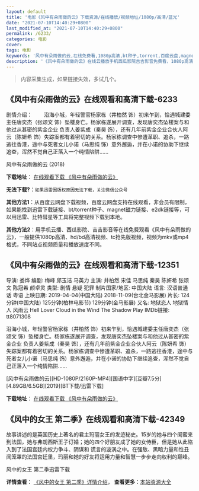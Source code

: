 ```yaml
---
layout: default
title: '电影《风中有朵雨做的云》下载资源/在线播放/视频地址/1080p/高清/蓝光'
date: "2021-07-10T14:40:29+0800"
last_modified_at: "2021-07-10T14:40:29+0800"
permalink: /6233/
categories: 电影
cover:
tags: 电影
keywords: '风中有朵雨做的云,在线免费看,1080p高清,bt种子,torrent,百度云盘,magnet,磁力链,迅雷下载资源'
description: '《风中有朵雨做的云》在线云播放手机西瓜影院吉吉影音免费看，1080p高清bd/hd未删减完整版和tc抢先枪版，mkv/mp4格式，附带bt/torrent种子、magnet/磁力链、百度云盘、网盘资源迅雷下载链接'
---
```


>内容采集生成，如果链接失效，多试几个。


## 《风中有朵雨做的云》在线观看和高清下载-6233

剧情介绍： 　　沿海小城，年轻警官杨家栋（井柏然 饰）初来乍到，恰遇城建委主任唐奕杰（张颂文 饰）坠楼身亡。杨家栋遂展开调查，发现唐奕杰坠楼案与和他过从甚密的紫金企业 负责人姜紫成（秦昊 饰），还有几年前紫金企业合伙人阿云（陈妍希 饰）失踪案都有着密切的关系。杨家栋调查中惨遭革职、追杀，一路逃往香港，途中与死者女儿小诺（马思纯 饰）意外邂逅，并在小诺的协助下继续追查，浑然不觉自己正落入一个纯情陷阱……


风中有朵雨做的云 (2018)

**下载地址**： [在线观看下载 《风中有朵雨做的云》](https://www.btbtdy.me/btdy/dy15197.html) 


**无法下载?**：`如果迅雷因版权原因无法下载，关注微信公众号 `

**其他方法1**：从百度云网盘下载视频，百度云网盘支持在线观看，非会员有限制，如果能找到迅雷下载链接、bt/torrent种子、magnet磁力链接、e2dk链接等，可以用迅雷、比特彗星等工具将完整视频下载到本地。

**其他方法2**：用手机云播、西瓜影院、吉吉影音等在线免费观看《风中有朵雨做的云》，一般提供1080p高清、hd/bd高清视频、tc抢先版视频，视频为mkv或mp4格式，不同站点视频质量和播放速度不同。


## 《风中有朵雨做的云》在线观看和高清下载-12351

导演: 娄烨 编剧: 梅峰 邱玉洁 马英力 主演: 井柏然 宋佳 马思纯 秦昊 陈妍希 张颂文 陈冠希 颜卓灵 类型: 剧情 悬疑 犯罪 制片国家/地区: 中国大陆 语言: 汉语普通话 粤语 上映日期: 2019-04-04(中国大陆) 2018-11-09(台北金马影展) 片长: 124分钟(中国大陆) 125分钟(柏林电影节) 129分钟(金马影展) 又名: 地狱恋人 地狱情人 风雨云 Hell Lover Cloud in the Wind The Shadow Play IMDb链接: tt8071308

沿海小城，年轻警官杨家栋（井柏然 饰）初来乍到，恰遇城建委主任唐奕杰（张颂文 饰）坠楼身亡。杨家栋遂展开调查，发现唐奕杰坠楼案与和他过从甚密的紫金企业 负责人姜紫成（秦昊 饰），还有几年前紫金企业合伙人阿云（陈妍希 饰）失踪案都有着密切的关系。杨家栋调查中惨遭革职、追杀，一路逃往香港，途中与死者女儿小诺（马思纯 饰）意外邂逅，并在小诺的协助下继续追查，浑然不觉自己正落入一个纯情陷阱……


[风中有朵雨做的云][HD-1080P/2160P-MP4][国语中字][豆瓣7.5分][4.89GB/6.5GB][2019][BT下载/迅雷下载]

**下载地址**： [在线观看下载 《风中有朵雨做的云》](https://www.btdx8.com/torrent/fzydyzdy_2019.html) 


## 《风中的女王 第二季》在线观看和高清下载-42349

故事讲述的是英国历史上著名的君主玛丽女王的发迹秘史。15岁的她与四个闺蜜来到法国，她与弗朗西斯王子订婚；她的四个好朋友成了她的女侍臣，但是她从此陷入到了法国宫廷内权力争斗、阴谋和 谎言的漩涡之中。在强敌、黑暗力量和性丑闻笼罩的法国宫廷里，玛丽和她的好友将运用力量和智慧一步步走向权利的巅峰。<!---剧情end--->


风中的女王 第二季迅雷下载

**详情查看**： [《风中的女王 第二季》详情介绍](/movie/42349/)， **查看更多**：[本站资源大全](/movie/t/all/)

